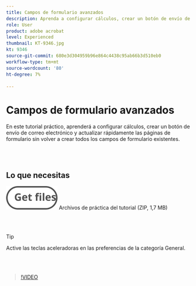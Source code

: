 ```yaml
---
title: Campos de formulario avanzados
description: Aprenda a configurar cálculos, crear un botón de envío de correo electrónico y actualizar rápidamente las páginas de formulario sin volver a crear todos los campos de formulario existentes
role: User
product: adobe acrobat
level: Experienced
thumbnail: KT-9346.jpg
kt: 9346
source-git-commit: 680e3d304959b96e864c4438c95ab66b3d510eb0
workflow-type: tm+mt
source-wordcount: '80'
ht-degree: 7%

---
```


# Campos de formulario avanzados

En este tutorial práctico, aprenderá a configurar cálculos, crear un botón de envío de correo electrónico y actualizar rápidamente las páginas de formulario sin volver a crear todos los campos de formulario existentes.

<br> 

## Lo que necesitas

[![Obtener archivos](../assets/Getfiles.svg)](../assets/ProjectEstimate.zip)
Archivos de práctica del tutorial (ZIP, 1,7 MB)

<br> 

>[!TIP]
>
>Active las teclas aceleradoras en las preferencias de la categoría General.

<br> 

>[!VIDEO](https://video.tv.adobe.com/v/340379?hidetitle=true)